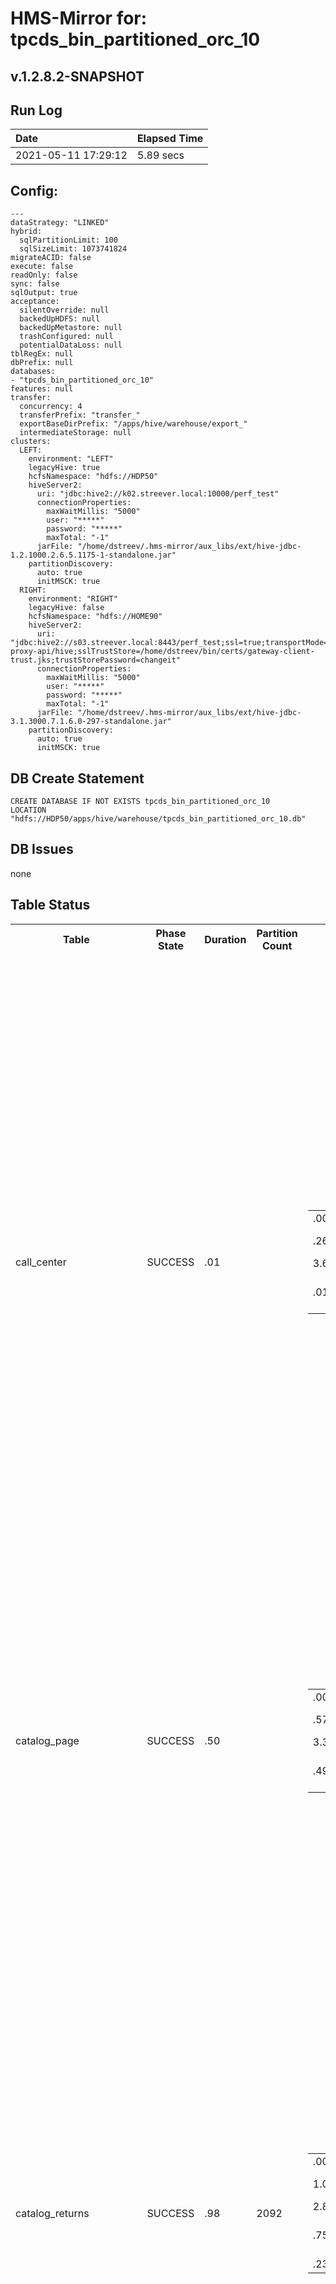# HMS-Mirror for: tpcds_bin_partitioned_orc_10

v.1.2.8.2-SNAPSHOT
---
## Run Log

| Date | Elapsed Time |
|:---|:---|
| 2021-05-11 17:29:12 | 5.89 secs |

## Config:
```
---
dataStrategy: "LINKED"
hybrid:
  sqlPartitionLimit: 100
  sqlSizeLimit: 1073741824
migrateACID: false
execute: false
readOnly: false
sync: false
sqlOutput: true
acceptance:
  silentOverride: null
  backedUpHDFS: null
  backedUpMetastore: null
  trashConfigured: null
  potentialDataLoss: null
tblRegEx: null
dbPrefix: null
databases:
- "tpcds_bin_partitioned_orc_10"
features: null
transfer:
  concurrency: 4
  transferPrefix: "transfer_"
  exportBaseDirPrefix: "/apps/hive/warehouse/export_"
  intermediateStorage: null
clusters:
  LEFT:
    environment: "LEFT"
    legacyHive: true
    hcfsNamespace: "hdfs://HDP50"
    hiveServer2:
      uri: "jdbc:hive2://k02.streever.local:10000/perf_test"
      connectionProperties:
        maxWaitMillis: "5000"
        user: "*****"
        password: "*****"
        maxTotal: "-1"
      jarFile: "/home/dstreev/.hms-mirror/aux_libs/ext/hive-jdbc-1.2.1000.2.6.5.1175-1-standalone.jar"
    partitionDiscovery:
      auto: true
      initMSCK: true
  RIGHT:
    environment: "RIGHT"
    legacyHive: false
    hcfsNamespace: "hdfs://HOME90"
    hiveServer2:
      uri: "jdbc:hive2://s03.streever.local:8443/perf_test;ssl=true;transportMode=http;httpPath=gateway/cdp-proxy-api/hive;sslTrustStore=/home/dstreev/bin/certs/gateway-client-trust.jks;trustStorePassword=changeit"
      connectionProperties:
        maxWaitMillis: "5000"
        user: "*****"
        password: "*****"
        maxTotal: "-1"
      jarFile: "/home/dstreev/.hms-mirror/aux_libs/ext/hive-jdbc-3.1.3000.7.1.6.0-297-standalone.jar"
    partitionDiscovery:
      auto: true
      initMSCK: true

```

## DB Create Statement

```
CREATE DATABASE IF NOT EXISTS tpcds_bin_partitioned_orc_10
LOCATION "hdfs://HDP50/apps/hive/warehouse/tpcds_bin_partitioned_orc_10.db"
```

## DB Issues

none

## Table Status

<table>
<tr>
<th style="test-align:left">Table</th>
<th style="test-align:left">Phase<br/>State</th>
<th style="test-align:right">Duration</th>
<th style="test-align:right">Partition<br/>Count</th>
<th style="test-align:left">Actions</th>
<th style="test-align:left">LEFT Table Actions</th>
<th style="test-align:left">RIGHT Table Actions</th>
<th style="test-align:left">Added<br/>Properties</th>
<th style="test-align:left">Issues</th>
<th style="test-align:left">SQL</th>
</tr>
<tr>
<td>call_center</td>
<td>SUCCESS</td>
<td>.01</td>
<td> </td>
<td>
<table><tr><td style="text-align:left">.00</td><td>init</td><td></td></tr><tr><td style="text-align:left">.26</td><td>LEFT</td><td>Fetched Schema</td></tr><tr><td style="text-align:left">3.65</td><td>TRANSFER</td><td>LINKED</td></tr><tr><td style="text-align:left">.01</td><td>RIGHT Schema Create</td><td>true</td></tr></table></td>
<td>
<table><tr><td style="text-align:left">ALTER TABLE tpcds_bin_partitioned_orc_10.call_center SET TBLPROPERTIES ("EXTERNAL"="true");</td></tr></table></td>
<td>
<table><tr><td style="text-align:left">ALTER TABLE tpcds_bin_partitioned_orc_10.call_center SET TBLPROPERTIES ("external.table.purge"="true");</td></tr></table></td>
<td>
'discover.partitions'='true'<br/>'hmsMirror_Converted'='true'<br/>'hmsMirror_LegacyManaged'='true'<br/>'hmsMirror_Metadata_Stage1'='2021-05-11 17:29:11'<br/></td>
<td>
<ul><li>Schema was Legacy Managed or can be purged. The new schema does NOT have the external.table.purge' flag set.  This must be done manually.</li><li>DRY-RUN mode</li></ul></td>
<td>
USE tpcds_bin_partitioned_orc_10;<br/><br/>CREATE EXTERNAL TABLE `call_center`(<br/>  `cc_call_center_sk` bigint, <br/>  `cc_call_center_id` char(16), <br/>  `cc_rec_start_date` date, <br/>  `cc_rec_end_date` date, <br/>  `cc_closed_date_sk` bigint, <br/>  `cc_open_date_sk` bigint, <br/>  `cc_name` varchar(50), <br/>  `cc_class` varchar(50), <br/>  `cc_employees` int, <br/>  `cc_sq_ft` int, <br/>  `cc_hours` char(20), <br/>  `cc_manager` varchar(40), <br/>  `cc_mkt_id` int, <br/>  `cc_mkt_class` char(50), <br/>  `cc_mkt_desc` varchar(100), <br/>  `cc_market_manager` varchar(40), <br/>  `cc_division` int, <br/>  `cc_division_name` varchar(50), <br/>  `cc_company` int, <br/>  `cc_company_name` char(50), <br/>  `cc_street_number` char(10), <br/>  `cc_street_name` varchar(60), <br/>  `cc_street_type` char(15), <br/>  `cc_suite_number` char(10), <br/>  `cc_city` varchar(60), <br/>  `cc_county` varchar(30), <br/>  `cc_state` char(2), <br/>  `cc_zip` char(10), <br/>  `cc_country` varchar(20), <br/>  `cc_gmt_offset` decimal(5,2), <br/>  `cc_tax_percentage` decimal(5,2))<br/>ROW FORMAT SERDE <br/>  'org.apache.hadoop.hive.ql.io.orc.OrcSerde' <br/>STORED AS INPUTFORMAT <br/>  'org.apache.hadoop.hive.ql.io.orc.OrcInputFormat' <br/>OUTPUTFORMAT <br/>  'org.apache.hadoop.hive.ql.io.orc.OrcOutputFormat'<br/>LOCATION<br/>'hdfs://HDP50/apps/hive/warehouse/tpcds_bin_partitioned_orc_10.db/call_center'<br/>TBLPROPERTIES (<br/>'hmsMirror_Metadata_Stage1'='2021-05-11 17:29:11',<br/>'hmsMirror_Converted'='true',<br/>'discover.partitions'='true',<br/>'hmsMirror_LegacyManaged'='true',<br/>  'transient_lastDdlTime'='1609880768');<br/><br/></td>
</tr>
<tr>
<td>catalog_page</td>
<td>SUCCESS</td>
<td>.50</td>
<td> </td>
<td>
<table><tr><td style="text-align:left">.00</td><td>init</td><td></td></tr><tr><td style="text-align:left">.57</td><td>LEFT</td><td>Fetched Schema</td></tr><tr><td style="text-align:left">3.35</td><td>TRANSFER</td><td>LINKED</td></tr><tr><td style="text-align:left">.49</td><td>RIGHT Schema Create</td><td>true</td></tr></table></td>
<td>
<table><tr><td style="text-align:left">ALTER TABLE tpcds_bin_partitioned_orc_10.catalog_page SET TBLPROPERTIES ("EXTERNAL"="true");</td></tr></table></td>
<td>
<table><tr><td style="text-align:left">ALTER TABLE tpcds_bin_partitioned_orc_10.catalog_page SET TBLPROPERTIES ("external.table.purge"="true");</td></tr></table></td>
<td>
'discover.partitions'='true'<br/>'hmsMirror_Converted'='true'<br/>'hmsMirror_LegacyManaged'='true'<br/>'hmsMirror_Metadata_Stage1'='2021-05-11 17:29:11'<br/></td>
<td>
<ul><li>Schema was Legacy Managed or can be purged. The new schema does NOT have the external.table.purge' flag set.  This must be done manually.</li><li>DRY-RUN mode</li></ul></td>
<td>
USE tpcds_bin_partitioned_orc_10;<br/><br/>CREATE EXTERNAL TABLE `catalog_page`(<br/>  `cp_catalog_page_sk` bigint, <br/>  `cp_catalog_page_id` char(16), <br/>  `cp_start_date_sk` bigint, <br/>  `cp_end_date_sk` bigint, <br/>  `cp_department` varchar(50), <br/>  `cp_catalog_number` int, <br/>  `cp_catalog_page_number` int, <br/>  `cp_description` varchar(100), <br/>  `cp_type` varchar(100))<br/>ROW FORMAT SERDE <br/>  'org.apache.hadoop.hive.ql.io.orc.OrcSerde' <br/>STORED AS INPUTFORMAT <br/>  'org.apache.hadoop.hive.ql.io.orc.OrcInputFormat' <br/>OUTPUTFORMAT <br/>  'org.apache.hadoop.hive.ql.io.orc.OrcOutputFormat'<br/>LOCATION<br/>'hdfs://HDP50/apps/hive/warehouse/tpcds_bin_partitioned_orc_10.db/catalog_page'<br/>TBLPROPERTIES (<br/>'hmsMirror_Metadata_Stage1'='2021-05-11 17:29:11',<br/>'hmsMirror_Converted'='true',<br/>'discover.partitions'='true',<br/>'hmsMirror_LegacyManaged'='true',<br/>  'transient_lastDdlTime'='1609880806');<br/><br/></td>
</tr>
<tr>
<td>catalog_returns</td>
<td>SUCCESS</td>
<td>.98</td>
<td>2092</td>
<td>
<table><tr><td style="text-align:left">.00</td><td>init</td><td></td></tr><tr><td style="text-align:left">1.09</td><td>LEFT</td><td>Fetched Schema</td></tr><tr><td style="text-align:left">2.83</td><td>TRANSFER</td><td>LINKED</td></tr><tr><td style="text-align:left">.75</td><td>RIGHT Schema Create</td><td>true</td></tr><tr><td style="text-align:left">.23</td><td>MSCK ran</td><td>true</td></tr></table></td>
<td>
<table><tr><td style="text-align:left">ALTER TABLE tpcds_bin_partitioned_orc_10.catalog_returns SET TBLPROPERTIES ("EXTERNAL"="true");</td></tr></table></td>
<td>
<table><tr><td style="text-align:left">ALTER TABLE tpcds_bin_partitioned_orc_10.catalog_returns SET TBLPROPERTIES ("external.table.purge"="true");</td></tr></table></td>
<td>
'discover.partitions'='true'<br/>'hmsMirror_Converted'='true'<br/>'hmsMirror_LegacyManaged'='true'<br/>'hmsMirror_Metadata_Stage1'='2021-05-11 17:29:12'<br/></td>
<td>
<ul><li>Schema was Legacy Managed or can be purged. The new schema does NOT have the external.table.purge' flag set.  This must be done manually.</li><li>DRY-RUN mode</li><li>DRY-RUN: MSCK NOT run</li><li>This table has partitions and is set for 'auto' discovery via table property 'discover.partitions'='true'. You've requested an immediate 'MSCK' for the table, so the partitions will be current. For future partition discovery, ensure the Metastore is running the 'PartitionManagementTask' service.</li></ul></td>
<td>
USE tpcds_bin_partitioned_orc_10;<br/><br/>CREATE EXTERNAL TABLE `catalog_returns`(<br/>  `cr_returned_time_sk` bigint, <br/>  `cr_item_sk` bigint, <br/>  `cr_refunded_customer_sk` bigint, <br/>  `cr_refunded_cdemo_sk` bigint, <br/>  `cr_refunded_hdemo_sk` bigint, <br/>  `cr_refunded_addr_sk` bigint, <br/>  `cr_returning_customer_sk` bigint, <br/>  `cr_returning_cdemo_sk` bigint, <br/>  `cr_returning_hdemo_sk` bigint, <br/>  `cr_returning_addr_sk` bigint, <br/>  `cr_call_center_sk` bigint, <br/>  `cr_catalog_page_sk` bigint, <br/>  `cr_ship_mode_sk` bigint, <br/>  `cr_warehouse_sk` bigint, <br/>  `cr_reason_sk` bigint, <br/>  `cr_order_number` bigint, <br/>  `cr_return_quantity` int, <br/>  `cr_return_amount` decimal(7,2), <br/>  `cr_return_tax` decimal(7,2), <br/>  `cr_return_amt_inc_tax` decimal(7,2), <br/>  `cr_fee` decimal(7,2), <br/>  `cr_return_ship_cost` decimal(7,2), <br/>  `cr_refunded_cash` decimal(7,2), <br/>  `cr_reversed_charge` decimal(7,2), <br/>  `cr_store_credit` decimal(7,2), <br/>  `cr_net_loss` decimal(7,2))<br/>PARTITIONED BY ( <br/>  `cr_returned_date_sk` bigint)<br/>ROW FORMAT SERDE <br/>  'org.apache.hadoop.hive.ql.io.orc.OrcSerde' <br/>STORED AS INPUTFORMAT <br/>  'org.apache.hadoop.hive.ql.io.orc.OrcInputFormat' <br/>OUTPUTFORMAT <br/>  'org.apache.hadoop.hive.ql.io.orc.OrcOutputFormat'<br/>LOCATION<br/>'hdfs://HDP50/apps/hive/warehouse/tpcds_bin_partitioned_orc_10.db/catalog_returns'<br/>TBLPROPERTIES (<br/>'hmsMirror_Metadata_Stage1'='2021-05-11 17:29:12',<br/>'hmsMirror_Converted'='true',<br/>'discover.partitions'='true',<br/>'hmsMirror_LegacyManaged'='true',<br/>  'transient_lastDdlTime'='1609884769');<br/><br/>MSCK REPAIR TABLE tpcds_bin_partitioned_orc_10.catalog_returns;<br/><br/></td>
</tr>
<tr>
<td>catalog_sales</td>
<td>SUCCESS</td>
<td>.98</td>
<td>1836</td>
<td>
<table><tr><td style="text-align:left">.00</td><td>init</td><td></td></tr><tr><td style="text-align:left">.87</td><td>LEFT</td><td>Fetched Schema</td></tr><tr><td style="text-align:left">3.05</td><td>TRANSFER</td><td>LINKED</td></tr><tr><td style="text-align:left">.74</td><td>RIGHT Schema Create</td><td>true</td></tr><tr><td style="text-align:left">.24</td><td>MSCK ran</td><td>true</td></tr></table></td>
<td>
<table><tr><td style="text-align:left">ALTER TABLE tpcds_bin_partitioned_orc_10.catalog_sales SET TBLPROPERTIES ("EXTERNAL"="true");</td></tr></table></td>
<td>
<table><tr><td style="text-align:left">ALTER TABLE tpcds_bin_partitioned_orc_10.catalog_sales SET TBLPROPERTIES ("external.table.purge"="true");</td></tr></table></td>
<td>
'discover.partitions'='true'<br/>'hmsMirror_Converted'='true'<br/>'hmsMirror_LegacyManaged'='true'<br/>'hmsMirror_Metadata_Stage1'='2021-05-11 17:29:12'<br/></td>
<td>
<ul><li>Schema was Legacy Managed or can be purged. The new schema does NOT have the external.table.purge' flag set.  This must be done manually.</li><li>DRY-RUN mode</li><li>DRY-RUN: MSCK NOT run</li><li>This table has partitions and is set for 'auto' discovery via table property 'discover.partitions'='true'. You've requested an immediate 'MSCK' for the table, so the partitions will be current. For future partition discovery, ensure the Metastore is running the 'PartitionManagementTask' service.</li></ul></td>
<td>
USE tpcds_bin_partitioned_orc_10;<br/><br/>CREATE EXTERNAL TABLE `catalog_sales`(<br/>  `cs_sold_time_sk` bigint, <br/>  `cs_ship_date_sk` bigint, <br/>  `cs_bill_customer_sk` bigint, <br/>  `cs_bill_cdemo_sk` bigint, <br/>  `cs_bill_hdemo_sk` bigint, <br/>  `cs_bill_addr_sk` bigint, <br/>  `cs_ship_customer_sk` bigint, <br/>  `cs_ship_cdemo_sk` bigint, <br/>  `cs_ship_hdemo_sk` bigint, <br/>  `cs_ship_addr_sk` bigint, <br/>  `cs_call_center_sk` bigint, <br/>  `cs_catalog_page_sk` bigint, <br/>  `cs_ship_mode_sk` bigint, <br/>  `cs_warehouse_sk` bigint, <br/>  `cs_item_sk` bigint, <br/>  `cs_promo_sk` bigint, <br/>  `cs_order_number` bigint, <br/>  `cs_quantity` int, <br/>  `cs_wholesale_cost` decimal(7,2), <br/>  `cs_list_price` decimal(7,2), <br/>  `cs_sales_price` decimal(7,2), <br/>  `cs_ext_discount_amt` decimal(7,2), <br/>  `cs_ext_sales_price` decimal(7,2), <br/>  `cs_ext_wholesale_cost` decimal(7,2), <br/>  `cs_ext_list_price` decimal(7,2), <br/>  `cs_ext_tax` decimal(7,2), <br/>  `cs_coupon_amt` decimal(7,2), <br/>  `cs_ext_ship_cost` decimal(7,2), <br/>  `cs_net_paid` decimal(7,2), <br/>  `cs_net_paid_inc_tax` decimal(7,2), <br/>  `cs_net_paid_inc_ship` decimal(7,2), <br/>  `cs_net_paid_inc_ship_tax` decimal(7,2), <br/>  `cs_net_profit` decimal(7,2))<br/>PARTITIONED BY ( <br/>  `cs_sold_date_sk` bigint)<br/>ROW FORMAT SERDE <br/>  'org.apache.hadoop.hive.ql.io.orc.OrcSerde' <br/>STORED AS INPUTFORMAT <br/>  'org.apache.hadoop.hive.ql.io.orc.OrcInputFormat' <br/>OUTPUTFORMAT <br/>  'org.apache.hadoop.hive.ql.io.orc.OrcOutputFormat'<br/>LOCATION<br/>'hdfs://HDP50/apps/hive/warehouse/tpcds_bin_partitioned_orc_10.db/catalog_sales'<br/>TBLPROPERTIES (<br/>'hmsMirror_Metadata_Stage1'='2021-05-11 17:29:12',<br/>'hmsMirror_Converted'='true',<br/>'discover.partitions'='true',<br/>'hmsMirror_LegacyManaged'='true',<br/>  'transient_lastDdlTime'='1609884273');<br/><br/>MSCK REPAIR TABLE tpcds_bin_partitioned_orc_10.catalog_sales;<br/><br/></td>
</tr>
<tr>
<td>customer</td>
<td>SUCCESS</td>
<td>.49</td>
<td> </td>
<td>
<table><tr><td style="text-align:left">.00</td><td>init</td><td></td></tr><tr><td style="text-align:left">.66</td><td>LEFT</td><td>Fetched Schema</td></tr><tr><td style="text-align:left">3.26</td><td>TRANSFER</td><td>LINKED</td></tr><tr><td style="text-align:left">.49</td><td>RIGHT Schema Create</td><td>true</td></tr></table></td>
<td>
<table><tr><td style="text-align:left">ALTER TABLE tpcds_bin_partitioned_orc_10.customer SET TBLPROPERTIES ("EXTERNAL"="true");</td></tr></table></td>
<td>
<table><tr><td style="text-align:left">ALTER TABLE tpcds_bin_partitioned_orc_10.customer SET TBLPROPERTIES ("external.table.purge"="true");</td></tr></table></td>
<td>
'discover.partitions'='true'<br/>'hmsMirror_Converted'='true'<br/>'hmsMirror_LegacyManaged'='true'<br/>'hmsMirror_Metadata_Stage1'='2021-05-11 17:29:11'<br/></td>
<td>
<ul><li>Schema was Legacy Managed or can be purged. The new schema does NOT have the external.table.purge' flag set.  This must be done manually.</li><li>DRY-RUN mode</li></ul></td>
<td>
USE tpcds_bin_partitioned_orc_10;<br/><br/>CREATE EXTERNAL TABLE `customer`(<br/>  `c_customer_sk` bigint, <br/>  `c_customer_id` char(16), <br/>  `c_current_cdemo_sk` bigint, <br/>  `c_current_hdemo_sk` bigint, <br/>  `c_current_addr_sk` bigint, <br/>  `c_first_shipto_date_sk` bigint, <br/>  `c_first_sales_date_sk` bigint, <br/>  `c_salutation` char(10), <br/>  `c_first_name` char(20), <br/>  `c_last_name` char(30), <br/>  `c_preferred_cust_flag` char(1), <br/>  `c_birth_day` int, <br/>  `c_birth_month` int, <br/>  `c_birth_year` int, <br/>  `c_birth_country` varchar(20), <br/>  `c_login` char(13), <br/>  `c_email_address` char(50), <br/>  `c_last_review_date_sk` bigint)<br/>ROW FORMAT SERDE <br/>  'org.apache.hadoop.hive.ql.io.orc.OrcSerde' <br/>STORED AS INPUTFORMAT <br/>  'org.apache.hadoop.hive.ql.io.orc.OrcInputFormat' <br/>OUTPUTFORMAT <br/>  'org.apache.hadoop.hive.ql.io.orc.OrcOutputFormat'<br/>LOCATION<br/>'hdfs://HDP50/apps/hive/warehouse/tpcds_bin_partitioned_orc_10.db/customer'<br/>TBLPROPERTIES (<br/>'hmsMirror_Metadata_Stage1'='2021-05-11 17:29:11',<br/>'hmsMirror_Converted'='true',<br/>'discover.partitions'='true',<br/>'hmsMirror_LegacyManaged'='true',<br/>  'transient_lastDdlTime'='1609880557');<br/><br/></td>
</tr>
<tr>
<td>customer_address</td>
<td>SUCCESS</td>
<td>.23</td>
<td> </td>
<td>
<table><tr><td style="text-align:left">.00</td><td>init</td><td></td></tr><tr><td style="text-align:left">1.18</td><td>LEFT</td><td>Fetched Schema</td></tr><tr><td style="text-align:left">3.22</td><td>TRANSFER</td><td>LINKED</td></tr><tr><td style="text-align:left">.23</td><td>RIGHT Schema Create</td><td>true</td></tr></table></td>
<td>
<table><tr><td style="text-align:left">ALTER TABLE tpcds_bin_partitioned_orc_10.customer_address SET TBLPROPERTIES ("EXTERNAL"="true");</td></tr></table></td>
<td>
<table><tr><td style="text-align:left">ALTER TABLE tpcds_bin_partitioned_orc_10.customer_address SET TBLPROPERTIES ("external.table.purge"="true");</td></tr></table></td>
<td>
'discover.partitions'='true'<br/>'hmsMirror_Converted'='true'<br/>'hmsMirror_LegacyManaged'='true'<br/>'hmsMirror_Metadata_Stage1'='2021-05-11 17:29:12'<br/></td>
<td>
<ul><li>Schema was Legacy Managed or can be purged. The new schema does NOT have the external.table.purge' flag set.  This must be done manually.</li><li>DRY-RUN mode</li></ul></td>
<td>
USE tpcds_bin_partitioned_orc_10;<br/><br/>CREATE EXTERNAL TABLE `customer_address`(<br/>  `ca_address_sk` bigint, <br/>  `ca_address_id` char(16), <br/>  `ca_street_number` char(10), <br/>  `ca_street_name` varchar(60), <br/>  `ca_street_type` char(15), <br/>  `ca_suite_number` char(10), <br/>  `ca_city` varchar(60), <br/>  `ca_county` varchar(30), <br/>  `ca_state` char(2), <br/>  `ca_zip` char(10), <br/>  `ca_country` varchar(20), <br/>  `ca_gmt_offset` decimal(5,2), <br/>  `ca_location_type` char(20))<br/>ROW FORMAT SERDE <br/>  'org.apache.hadoop.hive.ql.io.orc.OrcSerde' <br/>STORED AS INPUTFORMAT <br/>  'org.apache.hadoop.hive.ql.io.orc.OrcInputFormat' <br/>OUTPUTFORMAT <br/>  'org.apache.hadoop.hive.ql.io.orc.OrcOutputFormat'<br/>LOCATION<br/>'hdfs://HDP50/apps/hive/warehouse/tpcds_bin_partitioned_orc_10.db/customer_address'<br/>TBLPROPERTIES (<br/>'hmsMirror_Metadata_Stage1'='2021-05-11 17:29:12',<br/>'hmsMirror_Converted'='true',<br/>'discover.partitions'='true',<br/>'hmsMirror_LegacyManaged'='true',<br/>  'transient_lastDdlTime'='1609880632');<br/><br/></td>
</tr>
<tr>
<td>customer_demographics</td>
<td>SUCCESS</td>
<td>.48</td>
<td> </td>
<td>
<table><tr><td style="text-align:left">.00</td><td>init</td><td></td></tr><tr><td style="text-align:left">1.28</td><td>LEFT</td><td>Fetched Schema</td></tr><tr><td style="text-align:left">3.13</td><td>TRANSFER</td><td>LINKED</td></tr><tr><td style="text-align:left">.48</td><td>RIGHT Schema Create</td><td>true</td></tr></table></td>
<td>
<table><tr><td style="text-align:left">ALTER TABLE tpcds_bin_partitioned_orc_10.customer_demographics SET TBLPROPERTIES ("EXTERNAL"="true");</td></tr></table></td>
<td>
<table><tr><td style="text-align:left">ALTER TABLE tpcds_bin_partitioned_orc_10.customer_demographics SET TBLPROPERTIES ("external.table.purge"="true");</td></tr></table></td>
<td>
'discover.partitions'='true'<br/>'hmsMirror_Converted'='true'<br/>'hmsMirror_LegacyManaged'='true'<br/>'hmsMirror_Metadata_Stage1'='2021-05-11 17:29:12'<br/></td>
<td>
<ul><li>Schema was Legacy Managed or can be purged. The new schema does NOT have the external.table.purge' flag set.  This must be done manually.</li><li>DRY-RUN mode</li></ul></td>
<td>
USE tpcds_bin_partitioned_orc_10;<br/><br/>CREATE EXTERNAL TABLE `customer_demographics`(<br/>  `cd_demo_sk` bigint, <br/>  `cd_gender` char(1), <br/>  `cd_marital_status` char(1), <br/>  `cd_education_status` char(20), <br/>  `cd_purchase_estimate` int, <br/>  `cd_credit_rating` char(10), <br/>  `cd_dep_count` int, <br/>  `cd_dep_employed_count` int, <br/>  `cd_dep_college_count` int)<br/>ROW FORMAT SERDE <br/>  'org.apache.hadoop.hive.ql.io.orc.OrcSerde' <br/>STORED AS INPUTFORMAT <br/>  'org.apache.hadoop.hive.ql.io.orc.OrcInputFormat' <br/>OUTPUTFORMAT <br/>  'org.apache.hadoop.hive.ql.io.orc.OrcOutputFormat'<br/>LOCATION<br/>'hdfs://HDP50/apps/hive/warehouse/tpcds_bin_partitioned_orc_10.db/customer_demographics'<br/>TBLPROPERTIES (<br/>'hmsMirror_Metadata_Stage1'='2021-05-11 17:29:12',<br/>'hmsMirror_Converted'='true',<br/>'discover.partitions'='true',<br/>'hmsMirror_LegacyManaged'='true',<br/>  'transient_lastDdlTime'='1609880581');<br/><br/></td>
</tr>
<tr>
<td>date_dim</td>
<td>SUCCESS</td>
<td>.28</td>
<td> </td>
<td>
<table><tr><td style="text-align:left">.00</td><td>init</td><td></td></tr><tr><td style="text-align:left">1.80</td><td>LEFT</td><td>Fetched Schema</td></tr><tr><td style="text-align:left">2.84</td><td>TRANSFER</td><td>LINKED</td></tr><tr><td style="text-align:left">.28</td><td>RIGHT Schema Create</td><td>true</td></tr></table></td>
<td>
<table><tr><td style="text-align:left">ALTER TABLE tpcds_bin_partitioned_orc_10.date_dim SET TBLPROPERTIES ("EXTERNAL"="true");</td></tr></table></td>
<td>
<table><tr><td style="text-align:left">ALTER TABLE tpcds_bin_partitioned_orc_10.date_dim SET TBLPROPERTIES ("external.table.purge"="true");</td></tr></table></td>
<td>
'discover.partitions'='true'<br/>'hmsMirror_Converted'='true'<br/>'hmsMirror_LegacyManaged'='true'<br/>'hmsMirror_Metadata_Stage1'='2021-05-11 17:29:12'<br/></td>
<td>
<ul><li>Schema was Legacy Managed or can be purged. The new schema does NOT have the external.table.purge' flag set.  This must be done manually.</li><li>DRY-RUN mode</li></ul></td>
<td>
USE tpcds_bin_partitioned_orc_10;<br/><br/>CREATE EXTERNAL TABLE `date_dim`(<br/>  `d_date_sk` bigint, <br/>  `d_date_id` char(16), <br/>  `d_date` date, <br/>  `d_month_seq` int, <br/>  `d_week_seq` int, <br/>  `d_quarter_seq` int, <br/>  `d_year` int, <br/>  `d_dow` int, <br/>  `d_moy` int, <br/>  `d_dom` int, <br/>  `d_qoy` int, <br/>  `d_fy_year` int, <br/>  `d_fy_quarter_seq` int, <br/>  `d_fy_week_seq` int, <br/>  `d_day_name` char(9), <br/>  `d_quarter_name` char(6), <br/>  `d_holiday` char(1), <br/>  `d_weekend` char(1), <br/>  `d_following_holiday` char(1), <br/>  `d_first_dom` int, <br/>  `d_last_dom` int, <br/>  `d_same_day_ly` int, <br/>  `d_same_day_lq` int, <br/>  `d_current_day` char(1), <br/>  `d_current_week` char(1), <br/>  `d_current_month` char(1), <br/>  `d_current_quarter` char(1), <br/>  `d_current_year` char(1))<br/>ROW FORMAT SERDE <br/>  'org.apache.hadoop.hive.ql.io.orc.OrcSerde' <br/>STORED AS INPUTFORMAT <br/>  'org.apache.hadoop.hive.ql.io.orc.OrcInputFormat' <br/>OUTPUTFORMAT <br/>  'org.apache.hadoop.hive.ql.io.orc.OrcOutputFormat'<br/>LOCATION<br/>'hdfs://HDP50/apps/hive/warehouse/tpcds_bin_partitioned_orc_10.db/date_dim'<br/>TBLPROPERTIES (<br/>'hmsMirror_Metadata_Stage1'='2021-05-11 17:29:12',<br/>'hmsMirror_Converted'='true',<br/>'discover.partitions'='true',<br/>'hmsMirror_LegacyManaged'='true',<br/>  'transient_lastDdlTime'='1609880485');<br/><br/></td>
</tr>
<tr>
<td>household_demographics</td>
<td>SUCCESS</td>
<td>.02</td>
<td> </td>
<td>
<table><tr><td style="text-align:left">.00</td><td>init</td><td></td></tr><tr><td style="text-align:left">1.89</td><td>LEFT</td><td>Fetched Schema</td></tr><tr><td style="text-align:left">2.99</td><td>TRANSFER</td><td>LINKED</td></tr><tr><td style="text-align:left">.01</td><td>RIGHT Schema Create</td><td>true</td></tr></table></td>
<td>
<table><tr><td style="text-align:left">ALTER TABLE tpcds_bin_partitioned_orc_10.household_demographics SET TBLPROPERTIES ("EXTERNAL"="true");</td></tr></table></td>
<td>
<table><tr><td style="text-align:left">ALTER TABLE tpcds_bin_partitioned_orc_10.household_demographics SET TBLPROPERTIES ("external.table.purge"="true");</td></tr></table></td>
<td>
'discover.partitions'='true'<br/>'hmsMirror_Converted'='true'<br/>'hmsMirror_LegacyManaged'='true'<br/>'hmsMirror_Metadata_Stage1'='2021-05-11 17:29:12'<br/></td>
<td>
<ul><li>Schema was Legacy Managed or can be purged. The new schema does NOT have the external.table.purge' flag set.  This must be done manually.</li><li>DRY-RUN mode</li></ul></td>
<td>
USE tpcds_bin_partitioned_orc_10;<br/><br/>CREATE EXTERNAL TABLE `household_demographics`(<br/>  `hd_demo_sk` bigint, <br/>  `hd_income_band_sk` bigint, <br/>  `hd_buy_potential` char(15), <br/>  `hd_dep_count` int, <br/>  `hd_vehicle_count` int)<br/>ROW FORMAT SERDE <br/>  'org.apache.hadoop.hive.ql.io.orc.OrcSerde' <br/>STORED AS INPUTFORMAT <br/>  'org.apache.hadoop.hive.ql.io.orc.OrcInputFormat' <br/>OUTPUTFORMAT <br/>  'org.apache.hadoop.hive.ql.io.orc.OrcOutputFormat'<br/>LOCATION<br/>'hdfs://HDP50/apps/hive/warehouse/tpcds_bin_partitioned_orc_10.db/household_demographics'<br/>TBLPROPERTIES (<br/>'hmsMirror_Metadata_Stage1'='2021-05-11 17:29:12',<br/>'hmsMirror_Converted'='true',<br/>'discover.partitions'='true',<br/>'hmsMirror_LegacyManaged'='true',<br/>  'transient_lastDdlTime'='1609880604');<br/><br/></td>
</tr>
<tr>
<td>income_band</td>
<td>SUCCESS</td>
<td>.01</td>
<td> </td>
<td>
<table><tr><td style="text-align:left">.00</td><td>init</td><td></td></tr><tr><td style="text-align:left">1.98</td><td>LEFT</td><td>Fetched Schema</td></tr><tr><td style="text-align:left">2.91</td><td>TRANSFER</td><td>LINKED</td></tr><tr><td style="text-align:left">.01</td><td>RIGHT Schema Create</td><td>true</td></tr></table></td>
<td>
<table><tr><td style="text-align:left">ALTER TABLE tpcds_bin_partitioned_orc_10.income_band SET TBLPROPERTIES ("EXTERNAL"="true");</td></tr></table></td>
<td>
<table><tr><td style="text-align:left">ALTER TABLE tpcds_bin_partitioned_orc_10.income_band SET TBLPROPERTIES ("external.table.purge"="true");</td></tr></table></td>
<td>
'discover.partitions'='true'<br/>'hmsMirror_Converted'='true'<br/>'hmsMirror_LegacyManaged'='true'<br/>'hmsMirror_Metadata_Stage1'='2021-05-11 17:29:12'<br/></td>
<td>
<ul><li>Schema was Legacy Managed or can be purged. The new schema does NOT have the external.table.purge' flag set.  This must be done manually.</li><li>DRY-RUN mode</li></ul></td>
<td>
USE tpcds_bin_partitioned_orc_10;<br/><br/>CREATE EXTERNAL TABLE `income_band`(<br/>  `ib_income_band_sk` bigint, <br/>  `ib_lower_bound` int, <br/>  `ib_upper_bound` int)<br/>ROW FORMAT SERDE <br/>  'org.apache.hadoop.hive.ql.io.orc.OrcSerde' <br/>STORED AS INPUTFORMAT <br/>  'org.apache.hadoop.hive.ql.io.orc.OrcInputFormat' <br/>OUTPUTFORMAT <br/>  'org.apache.hadoop.hive.ql.io.orc.OrcOutputFormat'<br/>LOCATION<br/>'hdfs://HDP50/apps/hive/warehouse/tpcds_bin_partitioned_orc_10.db/income_band'<br/>TBLPROPERTIES (<br/>'hmsMirror_Metadata_Stage1'='2021-05-11 17:29:12',<br/>'hmsMirror_Converted'='true',<br/>'discover.partitions'='true',<br/>'hmsMirror_LegacyManaged'='true',<br/>  'transient_lastDdlTime'='1609880750');<br/><br/></td>
</tr>
<tr>
<td>inventory</td>
<td>SUCCESS</td>
<td>.01</td>
<td> </td>
<td>
<table><tr><td style="text-align:left">.00</td><td>init</td><td></td></tr><tr><td style="text-align:left">2.07</td><td>LEFT</td><td>Fetched Schema</td></tr><tr><td style="text-align:left">2.82</td><td>TRANSFER</td><td>LINKED</td></tr><tr><td style="text-align:left">.01</td><td>RIGHT Schema Create</td><td>true</td></tr></table></td>
<td>
<table><tr><td style="text-align:left">ALTER TABLE tpcds_bin_partitioned_orc_10.inventory SET TBLPROPERTIES ("EXTERNAL"="true");</td></tr></table></td>
<td>
<table><tr><td style="text-align:left">ALTER TABLE tpcds_bin_partitioned_orc_10.inventory SET TBLPROPERTIES ("external.table.purge"="true");</td></tr></table></td>
<td>
'discover.partitions'='true'<br/>'hmsMirror_Converted'='true'<br/>'hmsMirror_LegacyManaged'='true'<br/>'hmsMirror_Metadata_Stage1'='2021-05-11 17:29:12'<br/></td>
<td>
<ul><li>Schema was Legacy Managed or can be purged. The new schema does NOT have the external.table.purge' flag set.  This must be done manually.</li><li>DRY-RUN mode</li></ul></td>
<td>
USE tpcds_bin_partitioned_orc_10;<br/><br/>CREATE EXTERNAL TABLE `inventory`(<br/>  `inv_date_sk` bigint, <br/>  `inv_item_sk` bigint, <br/>  `inv_warehouse_sk` bigint, <br/>  `inv_quantity_on_hand` int)<br/>ROW FORMAT SERDE <br/>  'org.apache.hadoop.hive.ql.io.orc.OrcSerde' <br/>STORED AS INPUTFORMAT <br/>  'org.apache.hadoop.hive.ql.io.orc.OrcInputFormat' <br/>OUTPUTFORMAT <br/>  'org.apache.hadoop.hive.ql.io.orc.OrcOutputFormat'<br/>LOCATION<br/>'hdfs://HDP50/apps/hive/warehouse/tpcds_bin_partitioned_orc_10.db/inventory'<br/>TBLPROPERTIES (<br/>'hmsMirror_Metadata_Stage1'='2021-05-11 17:29:12',<br/>'hmsMirror_Converted'='true',<br/>'discover.partitions'='true',<br/>'hmsMirror_LegacyManaged'='true',<br/>  'transient_lastDdlTime'='1609886025');<br/><br/></td>
</tr>
<tr>
<td>item</td>
<td>SUCCESS</td>
<td>.02</td>
<td> </td>
<td>
<table><tr><td style="text-align:left">.00</td><td>init</td><td></td></tr><tr><td style="text-align:left">2.17</td><td>LEFT</td><td>Fetched Schema</td></tr><tr><td style="text-align:left">2.73</td><td>TRANSFER</td><td>LINKED</td></tr><tr><td style="text-align:left">.02</td><td>RIGHT Schema Create</td><td>true</td></tr></table></td>
<td>
<table><tr><td style="text-align:left">ALTER TABLE tpcds_bin_partitioned_orc_10.item SET TBLPROPERTIES ("EXTERNAL"="true");</td></tr></table></td>
<td>
<table><tr><td style="text-align:left">ALTER TABLE tpcds_bin_partitioned_orc_10.item SET TBLPROPERTIES ("external.table.purge"="true");</td></tr></table></td>
<td>
'discover.partitions'='true'<br/>'hmsMirror_Converted'='true'<br/>'hmsMirror_LegacyManaged'='true'<br/>'hmsMirror_Metadata_Stage1'='2021-05-11 17:29:12'<br/></td>
<td>
<ul><li>Schema was Legacy Managed or can be purged. The new schema does NOT have the external.table.purge' flag set.  This must be done manually.</li><li>DRY-RUN mode</li></ul></td>
<td>
USE tpcds_bin_partitioned_orc_10;<br/><br/>CREATE EXTERNAL TABLE `item`(<br/>  `i_item_sk` bigint, <br/>  `i_item_id` char(16), <br/>  `i_rec_start_date` date, <br/>  `i_rec_end_date` date, <br/>  `i_item_desc` varchar(200), <br/>  `i_current_price` decimal(7,2), <br/>  `i_wholesale_cost` decimal(7,2), <br/>  `i_brand_id` int, <br/>  `i_brand` char(50), <br/>  `i_class_id` int, <br/>  `i_class` char(50), <br/>  `i_category_id` int, <br/>  `i_category` char(50), <br/>  `i_manufact_id` int, <br/>  `i_manufact` char(50), <br/>  `i_size` char(20), <br/>  `i_formulation` char(20), <br/>  `i_color` char(20), <br/>  `i_units` char(10), <br/>  `i_container` char(10), <br/>  `i_manager_id` int, <br/>  `i_product_name` char(50))<br/>ROW FORMAT SERDE <br/>  'org.apache.hadoop.hive.ql.io.orc.OrcSerde' <br/>STORED AS INPUTFORMAT <br/>  'org.apache.hadoop.hive.ql.io.orc.OrcInputFormat' <br/>OUTPUTFORMAT <br/>  'org.apache.hadoop.hive.ql.io.orc.OrcOutputFormat'<br/>LOCATION<br/>'hdfs://HDP50/apps/hive/warehouse/tpcds_bin_partitioned_orc_10.db/item'<br/>TBLPROPERTIES (<br/>'hmsMirror_Metadata_Stage1'='2021-05-11 17:29:12',<br/>'hmsMirror_Converted'='true',<br/>'discover.partitions'='true',<br/>'hmsMirror_LegacyManaged'='true',<br/>  'transient_lastDdlTime'='1609880532');<br/><br/></td>
</tr>
<tr>
<td>promotion</td>
<td>SUCCESS</td>
<td>.00</td>
<td> </td>
<td>
<table><tr><td style="text-align:left">.00</td><td>init</td><td></td></tr><tr><td style="text-align:left">2.26</td><td>LEFT</td><td>Fetched Schema</td></tr><tr><td style="text-align:left">2.64</td><td>TRANSFER</td><td>LINKED</td></tr><tr><td style="text-align:left">.00</td><td>RIGHT Schema Create</td><td>true</td></tr></table></td>
<td>
<table><tr><td style="text-align:left">ALTER TABLE tpcds_bin_partitioned_orc_10.promotion SET TBLPROPERTIES ("EXTERNAL"="true");</td></tr></table></td>
<td>
<table><tr><td style="text-align:left">ALTER TABLE tpcds_bin_partitioned_orc_10.promotion SET TBLPROPERTIES ("external.table.purge"="true");</td></tr></table></td>
<td>
'discover.partitions'='true'<br/>'hmsMirror_Converted'='true'<br/>'hmsMirror_LegacyManaged'='true'<br/>'hmsMirror_Metadata_Stage1'='2021-05-11 17:29:12'<br/></td>
<td>
<ul><li>Schema was Legacy Managed or can be purged. The new schema does NOT have the external.table.purge' flag set.  This must be done manually.</li><li>DRY-RUN mode</li></ul></td>
<td>
USE tpcds_bin_partitioned_orc_10;<br/><br/>CREATE EXTERNAL TABLE `promotion`(<br/>  `p_promo_sk` bigint, <br/>  `p_promo_id` char(16), <br/>  `p_start_date_sk` bigint, <br/>  `p_end_date_sk` bigint, <br/>  `p_item_sk` bigint, <br/>  `p_cost` decimal(15,2), <br/>  `p_response_target` int, <br/>  `p_promo_name` char(50), <br/>  `p_channel_dmail` char(1), <br/>  `p_channel_email` char(1), <br/>  `p_channel_catalog` char(1), <br/>  `p_channel_tv` char(1), <br/>  `p_channel_radio` char(1), <br/>  `p_channel_press` char(1), <br/>  `p_channel_event` char(1), <br/>  `p_channel_demo` char(1), <br/>  `p_channel_details` varchar(100), <br/>  `p_purpose` char(15), <br/>  `p_discount_active` char(1))<br/>ROW FORMAT SERDE <br/>  'org.apache.hadoop.hive.ql.io.orc.OrcSerde' <br/>STORED AS INPUTFORMAT <br/>  'org.apache.hadoop.hive.ql.io.orc.OrcInputFormat' <br/>OUTPUTFORMAT <br/>  'org.apache.hadoop.hive.ql.io.orc.OrcOutputFormat'<br/>LOCATION<br/>'hdfs://HDP50/apps/hive/warehouse/tpcds_bin_partitioned_orc_10.db/promotion'<br/>TBLPROPERTIES (<br/>'hmsMirror_Metadata_Stage1'='2021-05-11 17:29:12',<br/>'hmsMirror_Converted'='true',<br/>'discover.partitions'='true',<br/>'hmsMirror_LegacyManaged'='true',<br/>  'transient_lastDdlTime'='1609880670');<br/><br/></td>
</tr>
<tr>
<td>reason</td>
<td>SUCCESS</td>
<td>.01</td>
<td> </td>
<td>
<table><tr><td style="text-align:left">.00</td><td>init</td><td></td></tr><tr><td style="text-align:left">2.36</td><td>LEFT</td><td>Fetched Schema</td></tr><tr><td style="text-align:left">2.55</td><td>TRANSFER</td><td>LINKED</td></tr><tr><td style="text-align:left">.01</td><td>RIGHT Schema Create</td><td>true</td></tr></table></td>
<td>
<table><tr><td style="text-align:left">ALTER TABLE tpcds_bin_partitioned_orc_10.reason SET TBLPROPERTIES ("EXTERNAL"="true");</td></tr></table></td>
<td>
<table><tr><td style="text-align:left">ALTER TABLE tpcds_bin_partitioned_orc_10.reason SET TBLPROPERTIES ("external.table.purge"="true");</td></tr></table></td>
<td>
'discover.partitions'='true'<br/>'hmsMirror_Converted'='true'<br/>'hmsMirror_LegacyManaged'='true'<br/>'hmsMirror_Metadata_Stage1'='2021-05-11 17:29:12'<br/></td>
<td>
<ul><li>Schema was Legacy Managed or can be purged. The new schema does NOT have the external.table.purge' flag set.  This must be done manually.</li><li>DRY-RUN mode</li></ul></td>
<td>
USE tpcds_bin_partitioned_orc_10;<br/><br/>CREATE EXTERNAL TABLE `reason`(<br/>  `r_reason_sk` bigint, <br/>  `r_reason_id` char(16), <br/>  `r_reason_desc` char(100))<br/>ROW FORMAT SERDE <br/>  'org.apache.hadoop.hive.ql.io.orc.OrcSerde' <br/>STORED AS INPUTFORMAT <br/>  'org.apache.hadoop.hive.ql.io.orc.OrcInputFormat' <br/>OUTPUTFORMAT <br/>  'org.apache.hadoop.hive.ql.io.orc.OrcOutputFormat'<br/>LOCATION<br/>'hdfs://HDP50/apps/hive/warehouse/tpcds_bin_partitioned_orc_10.db/reason'<br/>TBLPROPERTIES (<br/>'hmsMirror_Metadata_Stage1'='2021-05-11 17:29:12',<br/>'hmsMirror_Converted'='true',<br/>'discover.partitions'='true',<br/>'hmsMirror_LegacyManaged'='true',<br/>  'transient_lastDdlTime'='1609880728');<br/><br/></td>
</tr>
<tr>
<td>ship_mode</td>
<td>SUCCESS</td>
<td>.00</td>
<td> </td>
<td>
<table><tr><td style="text-align:left">.00</td><td>init</td><td></td></tr><tr><td style="text-align:left">2.46</td><td>LEFT</td><td>Fetched Schema</td></tr><tr><td style="text-align:left">2.45</td><td>TRANSFER</td><td>LINKED</td></tr><tr><td style="text-align:left">.00</td><td>RIGHT Schema Create</td><td>true</td></tr></table></td>
<td>
<table><tr><td style="text-align:left">ALTER TABLE tpcds_bin_partitioned_orc_10.ship_mode SET TBLPROPERTIES ("EXTERNAL"="true");</td></tr></table></td>
<td>
<table><tr><td style="text-align:left">ALTER TABLE tpcds_bin_partitioned_orc_10.ship_mode SET TBLPROPERTIES ("external.table.purge"="true");</td></tr></table></td>
<td>
'discover.partitions'='true'<br/>'hmsMirror_Converted'='true'<br/>'hmsMirror_LegacyManaged'='true'<br/>'hmsMirror_Metadata_Stage1'='2021-05-11 17:29:12'<br/></td>
<td>
<ul><li>Schema was Legacy Managed or can be purged. The new schema does NOT have the external.table.purge' flag set.  This must be done manually.</li><li>DRY-RUN mode</li></ul></td>
<td>
USE tpcds_bin_partitioned_orc_10;<br/><br/>CREATE EXTERNAL TABLE `ship_mode`(<br/>  `sm_ship_mode_sk` bigint, <br/>  `sm_ship_mode_id` char(16), <br/>  `sm_type` char(30), <br/>  `sm_code` char(10), <br/>  `sm_carrier` char(20), <br/>  `sm_contract` char(20))<br/>ROW FORMAT SERDE <br/>  'org.apache.hadoop.hive.ql.io.orc.OrcSerde' <br/>STORED AS INPUTFORMAT <br/>  'org.apache.hadoop.hive.ql.io.orc.OrcInputFormat' <br/>OUTPUTFORMAT <br/>  'org.apache.hadoop.hive.ql.io.orc.OrcOutputFormat'<br/>LOCATION<br/>'hdfs://HDP50/apps/hive/warehouse/tpcds_bin_partitioned_orc_10.db/ship_mode'<br/>TBLPROPERTIES (<br/>'hmsMirror_Metadata_Stage1'='2021-05-11 17:29:12',<br/>'hmsMirror_Converted'='true',<br/>'discover.partitions'='true',<br/>'hmsMirror_LegacyManaged'='true',<br/>  'transient_lastDdlTime'='1609880708');<br/><br/></td>
</tr>
<tr>
<td>store</td>
<td>SUCCESS</td>
<td>.00</td>
<td> </td>
<td>
<table><tr><td style="text-align:left">.00</td><td>init</td><td></td></tr><tr><td style="text-align:left">2.54</td><td>LEFT</td><td>Fetched Schema</td></tr><tr><td style="text-align:left">2.37</td><td>TRANSFER</td><td>LINKED</td></tr><tr><td style="text-align:left">.00</td><td>RIGHT Schema Create</td><td>true</td></tr></table></td>
<td>
<table><tr><td style="text-align:left">ALTER TABLE tpcds_bin_partitioned_orc_10.store SET TBLPROPERTIES ("EXTERNAL"="true");</td></tr></table></td>
<td>
<table><tr><td style="text-align:left">ALTER TABLE tpcds_bin_partitioned_orc_10.store SET TBLPROPERTIES ("external.table.purge"="true");</td></tr></table></td>
<td>
'discover.partitions'='true'<br/>'hmsMirror_Converted'='true'<br/>'hmsMirror_LegacyManaged'='true'<br/>'hmsMirror_Metadata_Stage1'='2021-05-11 17:29:12'<br/></td>
<td>
<ul><li>Schema was Legacy Managed or can be purged. The new schema does NOT have the external.table.purge' flag set.  This must be done manually.</li><li>DRY-RUN mode</li></ul></td>
<td>
USE tpcds_bin_partitioned_orc_10;<br/><br/>CREATE EXTERNAL TABLE `store`(<br/>  `s_store_sk` bigint, <br/>  `s_store_id` char(16), <br/>  `s_rec_start_date` date, <br/>  `s_rec_end_date` date, <br/>  `s_closed_date_sk` bigint, <br/>  `s_store_name` varchar(50), <br/>  `s_number_employees` int, <br/>  `s_floor_space` int, <br/>  `s_hours` char(20), <br/>  `s_manager` varchar(40), <br/>  `s_market_id` int, <br/>  `s_geography_class` varchar(100), <br/>  `s_market_desc` varchar(100), <br/>  `s_market_manager` varchar(40), <br/>  `s_division_id` int, <br/>  `s_division_name` varchar(50), <br/>  `s_company_id` int, <br/>  `s_company_name` varchar(50), <br/>  `s_street_number` varchar(10), <br/>  `s_street_name` varchar(60), <br/>  `s_street_type` char(15), <br/>  `s_suite_number` char(10), <br/>  `s_city` varchar(60), <br/>  `s_county` varchar(30), <br/>  `s_state` char(2), <br/>  `s_zip` char(10), <br/>  `s_country` varchar(20), <br/>  `s_gmt_offset` decimal(5,2), <br/>  `s_tax_percentage` decimal(5,2))<br/>ROW FORMAT SERDE <br/>  'org.apache.hadoop.hive.ql.io.orc.OrcSerde' <br/>STORED AS INPUTFORMAT <br/>  'org.apache.hadoop.hive.ql.io.orc.OrcInputFormat' <br/>OUTPUTFORMAT <br/>  'org.apache.hadoop.hive.ql.io.orc.OrcOutputFormat'<br/>LOCATION<br/>'hdfs://HDP50/apps/hive/warehouse/tpcds_bin_partitioned_orc_10.db/store'<br/>TBLPROPERTIES (<br/>'hmsMirror_Metadata_Stage1'='2021-05-11 17:29:12',<br/>'hmsMirror_Converted'='true',<br/>'discover.partitions'='true',<br/>'hmsMirror_LegacyManaged'='true',<br/>  'transient_lastDdlTime'='1609880651');<br/><br/></td>
</tr>
<tr>
<td>store_returns</td>
<td>SUCCESS</td>
<td>.03</td>
<td>2004</td>
<td>
<table><tr><td style="text-align:left">.00</td><td>init</td><td></td></tr><tr><td style="text-align:left">2.64</td><td>LEFT</td><td>Fetched Schema</td></tr><tr><td style="text-align:left">2.27</td><td>TRANSFER</td><td>LINKED</td></tr><tr><td style="text-align:left">.01</td><td>RIGHT Schema Create</td><td>true</td></tr><tr><td style="text-align:left">.02</td><td>MSCK ran</td><td>true</td></tr></table></td>
<td>
<table><tr><td style="text-align:left">ALTER TABLE tpcds_bin_partitioned_orc_10.store_returns SET TBLPROPERTIES ("EXTERNAL"="true");</td></tr></table></td>
<td>
<table><tr><td style="text-align:left">ALTER TABLE tpcds_bin_partitioned_orc_10.store_returns SET TBLPROPERTIES ("external.table.purge"="true");</td></tr></table></td>
<td>
'discover.partitions'='true'<br/>'hmsMirror_Converted'='true'<br/>'hmsMirror_LegacyManaged'='true'<br/>'hmsMirror_Metadata_Stage1'='2021-05-11 17:29:12'<br/></td>
<td>
<ul><li>Schema was Legacy Managed or can be purged. The new schema does NOT have the external.table.purge' flag set.  This must be done manually.</li><li>DRY-RUN mode</li><li>DRY-RUN: MSCK NOT run</li><li>This table has partitions and is set for 'auto' discovery via table property 'discover.partitions'='true'. You've requested an immediate 'MSCK' for the table, so the partitions will be current. For future partition discovery, ensure the Metastore is running the 'PartitionManagementTask' service.</li></ul></td>
<td>
USE tpcds_bin_partitioned_orc_10;<br/><br/>CREATE EXTERNAL TABLE `store_returns`(<br/>  `sr_return_time_sk` bigint, <br/>  `sr_item_sk` bigint, <br/>  `sr_customer_sk` bigint, <br/>  `sr_cdemo_sk` bigint, <br/>  `sr_hdemo_sk` bigint, <br/>  `sr_addr_sk` bigint, <br/>  `sr_store_sk` bigint, <br/>  `sr_reason_sk` bigint, <br/>  `sr_ticket_number` bigint, <br/>  `sr_return_quantity` int, <br/>  `sr_return_amt` decimal(7,2), <br/>  `sr_return_tax` decimal(7,2), <br/>  `sr_return_amt_inc_tax` decimal(7,2), <br/>  `sr_fee` decimal(7,2), <br/>  `sr_return_ship_cost` decimal(7,2), <br/>  `sr_refunded_cash` decimal(7,2), <br/>  `sr_reversed_charge` decimal(7,2), <br/>  `sr_store_credit` decimal(7,2), <br/>  `sr_net_loss` decimal(7,2))<br/>PARTITIONED BY ( <br/>  `sr_returned_date_sk` bigint)<br/>ROW FORMAT SERDE <br/>  'org.apache.hadoop.hive.ql.io.orc.OrcSerde' <br/>STORED AS INPUTFORMAT <br/>  'org.apache.hadoop.hive.ql.io.orc.OrcInputFormat' <br/>OUTPUTFORMAT <br/>  'org.apache.hadoop.hive.ql.io.orc.OrcOutputFormat'<br/>LOCATION<br/>'hdfs://HDP50/apps/hive/warehouse/tpcds_bin_partitioned_orc_10.db/store_returns'<br/>TBLPROPERTIES (<br/>'hmsMirror_Metadata_Stage1'='2021-05-11 17:29:12',<br/>'hmsMirror_Converted'='true',<br/>'discover.partitions'='true',<br/>'hmsMirror_LegacyManaged'='true',<br/>  'transient_lastDdlTime'='1609881517');<br/><br/>MSCK REPAIR TABLE tpcds_bin_partitioned_orc_10.store_returns;<br/><br/></td>
</tr>
<tr>
<td>store_sales</td>
<td>SUCCESS</td>
<td>.03</td>
<td>1824</td>
<td>
<table><tr><td style="text-align:left">.00</td><td>init</td><td></td></tr><tr><td style="text-align:left">2.73</td><td>LEFT</td><td>Fetched Schema</td></tr><tr><td style="text-align:left">2.19</td><td>TRANSFER</td><td>LINKED</td></tr><tr><td style="text-align:left">.02</td><td>RIGHT Schema Create</td><td>true</td></tr><tr><td style="text-align:left">.00</td><td>MSCK ran</td><td>true</td></tr></table></td>
<td>
<table><tr><td style="text-align:left">ALTER TABLE tpcds_bin_partitioned_orc_10.store_sales SET TBLPROPERTIES ("EXTERNAL"="true");</td></tr></table></td>
<td>
<table><tr><td style="text-align:left">ALTER TABLE tpcds_bin_partitioned_orc_10.store_sales SET TBLPROPERTIES ("external.table.purge"="true");</td></tr></table></td>
<td>
'discover.partitions'='true'<br/>'hmsMirror_Converted'='true'<br/>'hmsMirror_LegacyManaged'='true'<br/>'hmsMirror_Metadata_Stage1'='2021-05-11 17:29:12'<br/></td>
<td>
<ul><li>Schema was Legacy Managed or can be purged. The new schema does NOT have the external.table.purge' flag set.  This must be done manually.</li><li>DRY-RUN mode</li><li>DRY-RUN: MSCK NOT run</li><li>This table has partitions and is set for 'auto' discovery via table property 'discover.partitions'='true'. You've requested an immediate 'MSCK' for the table, so the partitions will be current. For future partition discovery, ensure the Metastore is running the 'PartitionManagementTask' service.</li></ul></td>
<td>
USE tpcds_bin_partitioned_orc_10;<br/><br/>CREATE EXTERNAL TABLE `store_sales`(<br/>  `ss_sold_time_sk` bigint, <br/>  `ss_item_sk` bigint, <br/>  `ss_customer_sk` bigint, <br/>  `ss_cdemo_sk` bigint, <br/>  `ss_hdemo_sk` bigint, <br/>  `ss_addr_sk` bigint, <br/>  `ss_store_sk` bigint, <br/>  `ss_promo_sk` bigint, <br/>  `ss_ticket_number` bigint, <br/>  `ss_quantity` int, <br/>  `ss_wholesale_cost` decimal(7,2), <br/>  `ss_list_price` decimal(7,2), <br/>  `ss_sales_price` decimal(7,2), <br/>  `ss_ext_discount_amt` decimal(7,2), <br/>  `ss_ext_sales_price` decimal(7,2), <br/>  `ss_ext_wholesale_cost` decimal(7,2), <br/>  `ss_ext_list_price` decimal(7,2), <br/>  `ss_ext_tax` decimal(7,2), <br/>  `ss_coupon_amt` decimal(7,2), <br/>  `ss_net_paid` decimal(7,2), <br/>  `ss_net_paid_inc_tax` decimal(7,2), <br/>  `ss_net_profit` decimal(7,2))<br/>PARTITIONED BY ( <br/>  `ss_sold_date_sk` bigint)<br/>ROW FORMAT SERDE <br/>  'org.apache.hadoop.hive.ql.io.orc.OrcSerde' <br/>STORED AS INPUTFORMAT <br/>  'org.apache.hadoop.hive.ql.io.orc.OrcInputFormat' <br/>OUTPUTFORMAT <br/>  'org.apache.hadoop.hive.ql.io.orc.OrcOutputFormat'<br/>LOCATION<br/>'hdfs://HDP50/apps/hive/warehouse/tpcds_bin_partitioned_orc_10.db/store_sales'<br/>TBLPROPERTIES (<br/>'hmsMirror_Metadata_Stage1'='2021-05-11 17:29:12',<br/>'hmsMirror_Converted'='true',<br/>'discover.partitions'='true',<br/>'hmsMirror_LegacyManaged'='true',<br/>  'transient_lastDdlTime'='1609880834');<br/><br/>MSCK REPAIR TABLE tpcds_bin_partitioned_orc_10.store_sales;<br/><br/></td>
</tr>
<tr>
<td>time_dim</td>
<td>SUCCESS</td>
<td>.01</td>
<td> </td>
<td>
<table><tr><td style="text-align:left">.00</td><td>init</td><td></td></tr><tr><td style="text-align:left">2.81</td><td>LEFT</td><td>Fetched Schema</td></tr><tr><td style="text-align:left">2.11</td><td>TRANSFER</td><td>LINKED</td></tr><tr><td style="text-align:left">.01</td><td>RIGHT Schema Create</td><td>true</td></tr></table></td>
<td>
<table><tr><td style="text-align:left">ALTER TABLE tpcds_bin_partitioned_orc_10.time_dim SET TBLPROPERTIES ("EXTERNAL"="true");</td></tr></table></td>
<td>
<table><tr><td style="text-align:left">ALTER TABLE tpcds_bin_partitioned_orc_10.time_dim SET TBLPROPERTIES ("external.table.purge"="true");</td></tr></table></td>
<td>
'discover.partitions'='true'<br/>'hmsMirror_Converted'='true'<br/>'hmsMirror_LegacyManaged'='true'<br/>'hmsMirror_Metadata_Stage1'='2021-05-11 17:29:12'<br/></td>
<td>
<ul><li>Schema was Legacy Managed or can be purged. The new schema does NOT have the external.table.purge' flag set.  This must be done manually.</li><li>DRY-RUN mode</li></ul></td>
<td>
USE tpcds_bin_partitioned_orc_10;<br/><br/>CREATE EXTERNAL TABLE `time_dim`(<br/>  `t_time_sk` bigint, <br/>  `t_time_id` char(16), <br/>  `t_time` int, <br/>  `t_hour` int, <br/>  `t_minute` int, <br/>  `t_second` int, <br/>  `t_am_pm` char(2), <br/>  `t_shift` char(20), <br/>  `t_sub_shift` char(20), <br/>  `t_meal_time` char(20))<br/>ROW FORMAT SERDE <br/>  'org.apache.hadoop.hive.ql.io.orc.OrcSerde' <br/>STORED AS INPUTFORMAT <br/>  'org.apache.hadoop.hive.ql.io.orc.OrcInputFormat' <br/>OUTPUTFORMAT <br/>  'org.apache.hadoop.hive.ql.io.orc.OrcOutputFormat'<br/>LOCATION<br/>'hdfs://HDP50/apps/hive/warehouse/tpcds_bin_partitioned_orc_10.db/time_dim'<br/>TBLPROPERTIES (<br/>'hmsMirror_Metadata_Stage1'='2021-05-11 17:29:12',<br/>'hmsMirror_Converted'='true',<br/>'discover.partitions'='true',<br/>'hmsMirror_LegacyManaged'='true',<br/>  'transient_lastDdlTime'='1609880505');<br/><br/></td>
</tr>
<tr>
<td>warehouse</td>
<td>SUCCESS</td>
<td>.02</td>
<td> </td>
<td>
<table><tr><td style="text-align:left">.00</td><td>init</td><td></td></tr><tr><td style="text-align:left">2.90</td><td>LEFT</td><td>Fetched Schema</td></tr><tr><td style="text-align:left">2.02</td><td>TRANSFER</td><td>LINKED</td></tr><tr><td style="text-align:left">.02</td><td>RIGHT Schema Create</td><td>true</td></tr></table></td>
<td>
<table><tr><td style="text-align:left">ALTER TABLE tpcds_bin_partitioned_orc_10.warehouse SET TBLPROPERTIES ("EXTERNAL"="true");</td></tr></table></td>
<td>
<table><tr><td style="text-align:left">ALTER TABLE tpcds_bin_partitioned_orc_10.warehouse SET TBLPROPERTIES ("external.table.purge"="true");</td></tr></table></td>
<td>
'discover.partitions'='true'<br/>'hmsMirror_Converted'='true'<br/>'hmsMirror_LegacyManaged'='true'<br/>'hmsMirror_Metadata_Stage1'='2021-05-11 17:29:12'<br/></td>
<td>
<ul><li>Schema was Legacy Managed or can be purged. The new schema does NOT have the external.table.purge' flag set.  This must be done manually.</li><li>DRY-RUN mode</li></ul></td>
<td>
USE tpcds_bin_partitioned_orc_10;<br/><br/>CREATE EXTERNAL TABLE `warehouse`(<br/>  `w_warehouse_sk` bigint, <br/>  `w_warehouse_id` char(16), <br/>  `w_warehouse_name` varchar(20), <br/>  `w_warehouse_sq_ft` int, <br/>  `w_street_number` char(10), <br/>  `w_street_name` varchar(60), <br/>  `w_street_type` char(15), <br/>  `w_suite_number` char(10), <br/>  `w_city` varchar(60), <br/>  `w_county` varchar(30), <br/>  `w_state` char(2), <br/>  `w_zip` char(10), <br/>  `w_country` varchar(20), <br/>  `w_gmt_offset` decimal(5,2))<br/>ROW FORMAT SERDE <br/>  'org.apache.hadoop.hive.ql.io.orc.OrcSerde' <br/>STORED AS INPUTFORMAT <br/>  'org.apache.hadoop.hive.ql.io.orc.OrcInputFormat' <br/>OUTPUTFORMAT <br/>  'org.apache.hadoop.hive.ql.io.orc.OrcOutputFormat'<br/>LOCATION<br/>'hdfs://HDP50/apps/hive/warehouse/tpcds_bin_partitioned_orc_10.db/warehouse'<br/>TBLPROPERTIES (<br/>'hmsMirror_Metadata_Stage1'='2021-05-11 17:29:12',<br/>'hmsMirror_Converted'='true',<br/>'discover.partitions'='true',<br/>'hmsMirror_LegacyManaged'='true',<br/>  'transient_lastDdlTime'='1609880689');<br/><br/></td>
</tr>
<tr>
<td>web_page</td>
<td>SUCCESS</td>
<td>.00</td>
<td> </td>
<td>
<table><tr><td style="text-align:left">.00</td><td>init</td><td></td></tr><tr><td style="text-align:left">3.19</td><td>LEFT</td><td>Fetched Schema</td></tr><tr><td style="text-align:left">1.74</td><td>TRANSFER</td><td>LINKED</td></tr><tr><td style="text-align:left">.00</td><td>RIGHT Schema Create</td><td>true</td></tr></table></td>
<td>
<table><tr><td style="text-align:left">ALTER TABLE tpcds_bin_partitioned_orc_10.web_page SET TBLPROPERTIES ("EXTERNAL"="true");</td></tr></table></td>
<td>
<table><tr><td style="text-align:left">ALTER TABLE tpcds_bin_partitioned_orc_10.web_page SET TBLPROPERTIES ("external.table.purge"="true");</td></tr></table></td>
<td>
'discover.partitions'='true'<br/>'hmsMirror_Converted'='true'<br/>'hmsMirror_LegacyManaged'='true'<br/>'hmsMirror_Metadata_Stage1'='2021-05-11 17:29:12'<br/></td>
<td>
<ul><li>Schema was Legacy Managed or can be purged. The new schema does NOT have the external.table.purge' flag set.  This must be done manually.</li><li>DRY-RUN mode</li></ul></td>
<td>
USE tpcds_bin_partitioned_orc_10;<br/><br/>CREATE EXTERNAL TABLE `web_page`(<br/>  `wp_web_page_sk` bigint, <br/>  `wp_web_page_id` char(16), <br/>  `wp_rec_start_date` date, <br/>  `wp_rec_end_date` date, <br/>  `wp_creation_date_sk` bigint, <br/>  `wp_access_date_sk` bigint, <br/>  `wp_autogen_flag` char(1), <br/>  `wp_customer_sk` bigint, <br/>  `wp_url` varchar(100), <br/>  `wp_type` char(50), <br/>  `wp_char_count` int, <br/>  `wp_link_count` int, <br/>  `wp_image_count` int, <br/>  `wp_max_ad_count` int)<br/>ROW FORMAT SERDE <br/>  'org.apache.hadoop.hive.ql.io.orc.OrcSerde' <br/>STORED AS INPUTFORMAT <br/>  'org.apache.hadoop.hive.ql.io.orc.OrcInputFormat' <br/>OUTPUTFORMAT <br/>  'org.apache.hadoop.hive.ql.io.orc.OrcOutputFormat'<br/>LOCATION<br/>'hdfs://HDP50/apps/hive/warehouse/tpcds_bin_partitioned_orc_10.db/web_page'<br/>TBLPROPERTIES (<br/>'hmsMirror_Metadata_Stage1'='2021-05-11 17:29:12',<br/>'hmsMirror_Converted'='true',<br/>'discover.partitions'='true',<br/>'hmsMirror_LegacyManaged'='true',<br/>  'transient_lastDdlTime'='1609880787');<br/><br/></td>
</tr>
<tr>
<td>web_returns</td>
<td>SUCCESS</td>
<td>.00</td>
<td>2166</td>
<td>
<table><tr><td style="text-align:left">.00</td><td>init</td><td></td></tr><tr><td style="text-align:left">3.29</td><td>LEFT</td><td>Fetched Schema</td></tr><tr><td style="text-align:left">1.64</td><td>TRANSFER</td><td>LINKED</td></tr><tr><td style="text-align:left">.00</td><td>RIGHT Schema Create</td><td>true</td></tr><tr><td style="text-align:left">.00</td><td>MSCK ran</td><td>true</td></tr></table></td>
<td>
<table><tr><td style="text-align:left">ALTER TABLE tpcds_bin_partitioned_orc_10.web_returns SET TBLPROPERTIES ("EXTERNAL"="true");</td></tr></table></td>
<td>
<table><tr><td style="text-align:left">ALTER TABLE tpcds_bin_partitioned_orc_10.web_returns SET TBLPROPERTIES ("external.table.purge"="true");</td></tr></table></td>
<td>
'discover.partitions'='true'<br/>'hmsMirror_Converted'='true'<br/>'hmsMirror_LegacyManaged'='true'<br/>'hmsMirror_Metadata_Stage1'='2021-05-11 17:29:12'<br/></td>
<td>
<ul><li>Schema was Legacy Managed or can be purged. The new schema does NOT have the external.table.purge' flag set.  This must be done manually.</li><li>DRY-RUN mode</li><li>DRY-RUN: MSCK NOT run</li><li>This table has partitions and is set for 'auto' discovery via table property 'discover.partitions'='true'. You've requested an immediate 'MSCK' for the table, so the partitions will be current. For future partition discovery, ensure the Metastore is running the 'PartitionManagementTask' service.</li></ul></td>
<td>
USE tpcds_bin_partitioned_orc_10;<br/><br/>CREATE EXTERNAL TABLE `web_returns`(<br/>  `wr_returned_time_sk` bigint, <br/>  `wr_item_sk` bigint, <br/>  `wr_refunded_customer_sk` bigint, <br/>  `wr_refunded_cdemo_sk` bigint, <br/>  `wr_refunded_hdemo_sk` bigint, <br/>  `wr_refunded_addr_sk` bigint, <br/>  `wr_returning_customer_sk` bigint, <br/>  `wr_returning_cdemo_sk` bigint, <br/>  `wr_returning_hdemo_sk` bigint, <br/>  `wr_returning_addr_sk` bigint, <br/>  `wr_web_page_sk` bigint, <br/>  `wr_reason_sk` bigint, <br/>  `wr_order_number` bigint, <br/>  `wr_return_quantity` int, <br/>  `wr_return_amt` decimal(7,2), <br/>  `wr_return_tax` decimal(7,2), <br/>  `wr_return_amt_inc_tax` decimal(7,2), <br/>  `wr_fee` decimal(7,2), <br/>  `wr_return_ship_cost` decimal(7,2), <br/>  `wr_refunded_cash` decimal(7,2), <br/>  `wr_reversed_charge` decimal(7,2), <br/>  `wr_account_credit` decimal(7,2), <br/>  `wr_net_loss` decimal(7,2))<br/>PARTITIONED BY ( <br/>  `wr_returned_date_sk` bigint)<br/>ROW FORMAT SERDE <br/>  'org.apache.hadoop.hive.ql.io.orc.OrcSerde' <br/>STORED AS INPUTFORMAT <br/>  'org.apache.hadoop.hive.ql.io.orc.OrcInputFormat' <br/>OUTPUTFORMAT <br/>  'org.apache.hadoop.hive.ql.io.orc.OrcOutputFormat'<br/>LOCATION<br/>'hdfs://HDP50/apps/hive/warehouse/tpcds_bin_partitioned_orc_10.db/web_returns'<br/>TBLPROPERTIES (<br/>'hmsMirror_Metadata_Stage1'='2021-05-11 17:29:12',<br/>'hmsMirror_Converted'='true',<br/>'discover.partitions'='true',<br/>'hmsMirror_LegacyManaged'='true',<br/>  'transient_lastDdlTime'='1609882861');<br/><br/>MSCK REPAIR TABLE tpcds_bin_partitioned_orc_10.web_returns;<br/><br/></td>
</tr>
<tr>
<td>web_sales</td>
<td>SUCCESS</td>
<td>.00</td>
<td>1824</td>
<td>
<table><tr><td style="text-align:left">.00</td><td>init</td><td></td></tr><tr><td style="text-align:left">3.38</td><td>LEFT</td><td>Fetched Schema</td></tr><tr><td style="text-align:left">1.56</td><td>TRANSFER</td><td>LINKED</td></tr><tr><td style="text-align:left">.00</td><td>RIGHT Schema Create</td><td>true</td></tr><tr><td style="text-align:left">.00</td><td>MSCK ran</td><td>true</td></tr></table></td>
<td>
<table><tr><td style="text-align:left">ALTER TABLE tpcds_bin_partitioned_orc_10.web_sales SET TBLPROPERTIES ("EXTERNAL"="true");</td></tr></table></td>
<td>
<table><tr><td style="text-align:left">ALTER TABLE tpcds_bin_partitioned_orc_10.web_sales SET TBLPROPERTIES ("external.table.purge"="true");</td></tr></table></td>
<td>
'discover.partitions'='true'<br/>'hmsMirror_Converted'='true'<br/>'hmsMirror_LegacyManaged'='true'<br/>'hmsMirror_Metadata_Stage1'='2021-05-11 17:29:12'<br/></td>
<td>
<ul><li>Schema was Legacy Managed or can be purged. The new schema does NOT have the external.table.purge' flag set.  This must be done manually.</li><li>DRY-RUN mode</li><li>DRY-RUN: MSCK NOT run</li><li>This table has partitions and is set for 'auto' discovery via table property 'discover.partitions'='true'. You've requested an immediate 'MSCK' for the table, so the partitions will be current. For future partition discovery, ensure the Metastore is running the 'PartitionManagementTask' service.</li></ul></td>
<td>
USE tpcds_bin_partitioned_orc_10;<br/><br/>CREATE EXTERNAL TABLE `web_sales`(<br/>  `ws_sold_time_sk` bigint, <br/>  `ws_ship_date_sk` bigint, <br/>  `ws_item_sk` bigint, <br/>  `ws_bill_customer_sk` bigint, <br/>  `ws_bill_cdemo_sk` bigint, <br/>  `ws_bill_hdemo_sk` bigint, <br/>  `ws_bill_addr_sk` bigint, <br/>  `ws_ship_customer_sk` bigint, <br/>  `ws_ship_cdemo_sk` bigint, <br/>  `ws_ship_hdemo_sk` bigint, <br/>  `ws_ship_addr_sk` bigint, <br/>  `ws_web_page_sk` bigint, <br/>  `ws_web_site_sk` bigint, <br/>  `ws_ship_mode_sk` bigint, <br/>  `ws_warehouse_sk` bigint, <br/>  `ws_promo_sk` bigint, <br/>  `ws_order_number` bigint, <br/>  `ws_quantity` int, <br/>  `ws_wholesale_cost` decimal(7,2), <br/>  `ws_list_price` decimal(7,2), <br/>  `ws_sales_price` decimal(7,2), <br/>  `ws_ext_discount_amt` decimal(7,2), <br/>  `ws_ext_sales_price` decimal(7,2), <br/>  `ws_ext_wholesale_cost` decimal(7,2), <br/>  `ws_ext_list_price` decimal(7,2), <br/>  `ws_ext_tax` decimal(7,2), <br/>  `ws_coupon_amt` decimal(7,2), <br/>  `ws_ext_ship_cost` decimal(7,2), <br/>  `ws_net_paid` decimal(7,2), <br/>  `ws_net_paid_inc_tax` decimal(7,2), <br/>  `ws_net_paid_inc_ship` decimal(7,2), <br/>  `ws_net_paid_inc_ship_tax` decimal(7,2), <br/>  `ws_net_profit` decimal(7,2))<br/>PARTITIONED BY ( <br/>  `ws_sold_date_sk` bigint)<br/>ROW FORMAT SERDE <br/>  'org.apache.hadoop.hive.ql.io.orc.OrcSerde' <br/>STORED AS INPUTFORMAT <br/>  'org.apache.hadoop.hive.ql.io.orc.OrcInputFormat' <br/>OUTPUTFORMAT <br/>  'org.apache.hadoop.hive.ql.io.orc.OrcOutputFormat'<br/>LOCATION<br/>'hdfs://HDP50/apps/hive/warehouse/tpcds_bin_partitioned_orc_10.db/web_sales'<br/>TBLPROPERTIES (<br/>'hmsMirror_Metadata_Stage1'='2021-05-11 17:29:12',<br/>'hmsMirror_Converted'='true',<br/>'discover.partitions'='true',<br/>'hmsMirror_LegacyManaged'='true',<br/>  'transient_lastDdlTime'='1609882251');<br/><br/>MSCK REPAIR TABLE tpcds_bin_partitioned_orc_10.web_sales;<br/><br/></td>
</tr>
<tr>
<td>web_site</td>
<td>SUCCESS</td>
<td>.01</td>
<td> </td>
<td>
<table><tr><td style="text-align:left">.00</td><td>init</td><td></td></tr><tr><td style="text-align:left">3.47</td><td>LEFT</td><td>Fetched Schema</td></tr><tr><td style="text-align:left">1.48</td><td>TRANSFER</td><td>LINKED</td></tr><tr><td style="text-align:left">.01</td><td>RIGHT Schema Create</td><td>true</td></tr></table></td>
<td>
<table><tr><td style="text-align:left">ALTER TABLE tpcds_bin_partitioned_orc_10.web_site SET TBLPROPERTIES ("EXTERNAL"="true");</td></tr></table></td>
<td>
<table><tr><td style="text-align:left">ALTER TABLE tpcds_bin_partitioned_orc_10.web_site SET TBLPROPERTIES ("external.table.purge"="true");</td></tr></table></td>
<td>
'discover.partitions'='true'<br/>'hmsMirror_Converted'='true'<br/>'hmsMirror_LegacyManaged'='true'<br/>'hmsMirror_Metadata_Stage1'='2021-05-11 17:29:12'<br/></td>
<td>
<ul><li>Schema was Legacy Managed or can be purged. The new schema does NOT have the external.table.purge' flag set.  This must be done manually.</li><li>DRY-RUN mode</li></ul></td>
<td>
USE tpcds_bin_partitioned_orc_10;<br/><br/>CREATE EXTERNAL TABLE `web_site`(<br/>  `web_site_sk` bigint, <br/>  `web_site_id` char(16), <br/>  `web_rec_start_date` date, <br/>  `web_rec_end_date` date, <br/>  `web_name` varchar(50), <br/>  `web_open_date_sk` bigint, <br/>  `web_close_date_sk` bigint, <br/>  `web_class` varchar(50), <br/>  `web_manager` varchar(40), <br/>  `web_mkt_id` int, <br/>  `web_mkt_class` varchar(50), <br/>  `web_mkt_desc` varchar(100), <br/>  `web_market_manager` varchar(40), <br/>  `web_company_id` int, <br/>  `web_company_name` char(50), <br/>  `web_street_number` char(10), <br/>  `web_street_name` varchar(60), <br/>  `web_street_type` char(15), <br/>  `web_suite_number` char(10), <br/>  `web_city` varchar(60), <br/>  `web_county` varchar(30), <br/>  `web_state` char(2), <br/>  `web_zip` char(10), <br/>  `web_country` varchar(20), <br/>  `web_gmt_offset` decimal(5,2), <br/>  `web_tax_percentage` decimal(5,2))<br/>ROW FORMAT SERDE <br/>  'org.apache.hadoop.hive.ql.io.orc.OrcSerde' <br/>STORED AS INPUTFORMAT <br/>  'org.apache.hadoop.hive.ql.io.orc.OrcInputFormat' <br/>OUTPUTFORMAT <br/>  'org.apache.hadoop.hive.ql.io.orc.OrcOutputFormat'<br/>LOCATION<br/>'hdfs://HDP50/apps/hive/warehouse/tpcds_bin_partitioned_orc_10.db/web_site'<br/>TBLPROPERTIES (<br/>'hmsMirror_Metadata_Stage1'='2021-05-11 17:29:12',<br/>'hmsMirror_Converted'='true',<br/>'discover.partitions'='true',<br/>'hmsMirror_LegacyManaged'='true',<br/>  'transient_lastDdlTime'='1609880830');<br/><br/></td>
</tr>
</table>
